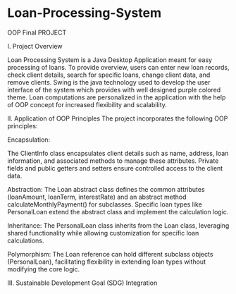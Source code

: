 # Loan-Processing-System
OOP Final PROJECT

I. Project Overview

Loan Processing System is a Java Desktop Application meant for easy processing of loans. To provide overview, users can enter new loan records, check client details, search for specific loans, change client data, and remove clients. Swing is the java technology used to develop the user interface of the system which provides with well designed purple colored theme. Loan computations are personalized in the application with the help of OOP concept for increased flexibility and scalability.

II. Application of OOP Principles
The project incorporates the following OOP principles:

Encapsulation:

The ClientInfo class encapsulates client details such as name, address, loan information, and associated methods to manage these attributes.
Private fields and public getters and setters ensure controlled access to the client data.

Abstraction:
The Loan abstract class defines the common attributes (loanAmount, loanTerm, interestRate) and an abstract method calculateMonthlyPayment() for subclasses.
Specific loan types like PersonalLoan extend the abstract class and implement the calculation logic.

Inheritance:
The PersonalLoan class inherits from the Loan class, leveraging shared functionality while allowing customization for specific loan calculations.

Polymorphism:
The Loan reference can hold different subclass objects (PersonalLoan), facilitating flexibility in extending loan types without modifying the core logic.


III. Sustainable Development Goal (SDG) Integration

